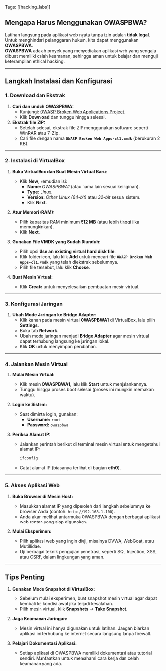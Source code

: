 Tags: [[hacking_labs]]

## Mengapa Harus Menggunakan OWASPBWA?
Latihan langsung pada aplikasi web nyata tanpa izin adalah **tidak legal**. Untuk menghindari pelanggaran hukum, kita dapat menggunakan **OWASPBWA**.  
**OWASPBWA** adalah proyek yang menyediakan aplikasi web yang sengaja dibuat memiliki celah keamanan, sehingga aman untuk belajar dan menguji keterampilan ethical hacking.  

---

## Langkah Instalasi dan Konfigurasi

### 1. Download dan Ekstrak
1. **Cari dan unduh OWASPBWA:**  
   - Kunjungi: [OWASP Broken Web Applications Project](https://sourceforge.net/projects/owaspbwa/).  
   - Klik **Download** dan tunggu hingga selesai.  
2. **Ekstrak file ZIP:**  
   - Setelah selesai, ekstrak file ZIP menggunakan software seperti WinRAR atau 7-Zip.  
   - Cari file dengan nama **`OWASP Broken Web Apps-cl1.vmdk`** (berukuran 2 KB).  

---

### 2. Instalasi di VirtualBox 

1. **Buka VirtualBox dan Buat Mesin Virtual Baru**:  
   - Klik **New**, kemudian isi:  
     - **Name:** *OWASPBWA1* (atau nama lain sesuai keinginan).  
     - **Type:** *Linux*.  
     - **Version:** *Other Linux (64-bit)* atau *32-bit* sesuai sistem.  
     - Klik **Next**.  

2. **Atur Memori (RAM):**  
   - Pilih kapasitas RAM minimum **512 MB** (atau lebih tinggi jika memungkinkan).  
   - Klik **Next**.  

3. **Gunakan File VMDK yang Sudah Diunduh:**  
   - Pilih opsi **Use an existing virtual hard disk file**.  
   - Klik folder icon, lalu klik **Add** untuk mencari file **`OWASP Broken Web Apps-cl1.vmdk`** yang telah diekstrak sebelumnya.  
   - Pilih file tersebut, lalu klik **Choose**.  

4. **Buat Mesin Virtual:**  
   - Klik **Create** untuk menyelesaikan pembuatan mesin virtual.  

---

### 3. Konfigurasi Jaringan  

1. **Ubah Mode Jaringan ke Bridge Adapter:**  
   - Klik kanan pada mesin virtual **OWASPBWA1** di VirtualBox, lalu pilih **Settings**.  
   - Buka tab **Network**.  
   - Ubah mode jaringan menjadi **Bridge Adapter** agar mesin virtual dapat terhubung langsung ke jaringan lokal.  
   - Klik **OK** untuk menyimpan perubahan.  

---

### 4. Jalankan Mesin Virtual 

1. **Mulai Mesin Virtual:**  
   - Klik mesin **OWASPBWA1**, lalu klik **Start** untuk menjalankannya.  
   - Tunggu hingga proses boot selesai (proses ini mungkin memakan waktu).  

2. **Login ke Sistem:**  
   - Saat diminta login, gunakan:  
     - **Username:** `root`  
     - **Password:** `owaspbwa`  

3. **Periksa Alamat IP:**  
   - Jalankan perintah berikut di terminal mesin virtual untuk mengetahui alamat IP:  
     ```bash
     ifconfig
     ```  
   - Catat alamat IP (biasanya terlihat di bagian **eth0**).  

---

### 5. Akses Aplikasi Web  

1. **Buka Browser di Mesin Host:**  
   - Masukkan alamat IP yang diperoleh dari langkah sebelumnya ke browser Anda (contoh: `http://192.168.1.100`).  
   - Anda akan melihat antarmuka OWASPBWA dengan berbagai aplikasi web rentan yang siap digunakan.  

2. **Mulai Eksperimen:**  
   - Pilih aplikasi web yang ingin diuji, misalnya DVWA, WebGoat, atau Mutillidae.  
   - Uji berbagai teknik pengujian penetrasi, seperti SQL Injection, XSS, atau CSRF, dalam lingkungan yang aman.  

---

## Tips Penting

1. **Gunakan Mode Snapshot di VirtualBox:**  
   - Sebelum mulai eksperimen, buat snapshot mesin virtual agar dapat kembali ke kondisi awal jika terjadi kesalahan.  
   - Pilih mesin virtual, klik **Snapshots** → **Take Snapshot**.  

2. **Jaga Keamanan Jaringan:**  
   - Mesin virtual ini hanya digunakan untuk latihan. Jangan biarkan aplikasi ini terhubung ke internet secara langsung tanpa firewall.  

3. **Pelajari Dokumentasi Aplikasi:**  
   - Setiap aplikasi di OWASPBWA memiliki dokumentasi atau tutorial sendiri. Manfaatkan untuk memahami cara kerja dan celah keamanan yang ada.  
